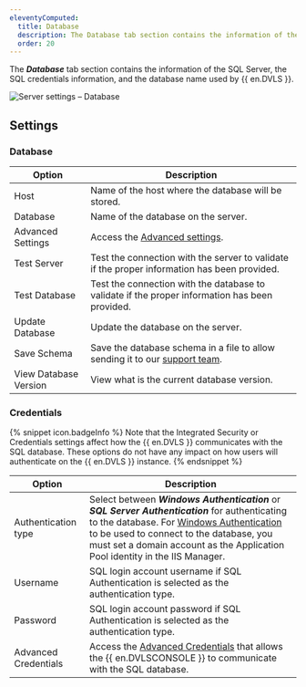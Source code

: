 ```yaml
---
eleventyComputed:
  title: Database
  description: The Database tab section contains the information of the SQL Server, the SQL credentials information, and the database name used by {{ en.DVLS }}.
  order: 20
---
```

The ***Database*** tab section contains the information of the SQL Server, the SQL credentials information, and the database name used by {{ en.DVLS }}.

![Server settings – Database](https://cdnweb.devolutions.net/docs/en/server/ServerOp8002.png)

## Settings

### Database

| Option                | Description                                                                                                                            |
| --------------------- | -------------------------------------------------------------------------------------------------------------------------------------- |
| Host                  | Name of the host where the database will be stored.                                                                                    |
| Database              | Name of the database on the server.                                                                                                    |
| Advanced Settings     | Access the [Advanced settings](/server/management/devolutions-server-console/devolutions-server-settings/database/advanced-settings/). |
| Test Server           | Test the connection with the server to validate if the proper information has been provided.                                           |
| Test Database         | Test the connection with the database to validate if the proper information has been provided.                                         |
| Update Database       | Update the database on the server.                                                                                                     |
| Save Schema           | Save the database schema in a file to allow sending it to our [support team](mailto:service@devolutions.net).                          |
| View Database Version | View what is the current database version.                                                                                             |

### Credentials

{% snippet icon.badgeInfo %}
Note that the Integrated Security or Credentials settings affect how the {{ en.DVLS }} communicates with the SQL database. These options do not have any impact on how users will authenticate on the {{ en.DVLS }} instance.
{% endsnippet %}

| Option               | Description                                                                                                                                              |
| -------------------- | -------------------------------------------------------------------------------------------------------------------------------------------------------- |
| Authentication type  | Select between ***Windows Authentication*** or ***SQL Server Authentication*** for authenticating to the database. For [Windows Authentication](/kb/devolutions-server/how-to-articles/configure-server-use-domain-sso/) to be used to connect to the database, you must set a domain account as the Application Pool identity in the IIS Manager.                                                                                                                                                      |
| Username             | SQL login account username if SQL Authentication is selected as the authentication type.                                                                 |
| Password             | SQL login account password if SQL Authentication is selected as the authentication type.                                                                 |
| Advanced Credentials | Access the [Advanced Credentials](/server/management/devolutions-server-console/devolutions-server-settings/database/advanced-credentials/) that allows the {{ en.DVLSCONSOLE }} to communicate with the SQL database.                                                                                                                    |
